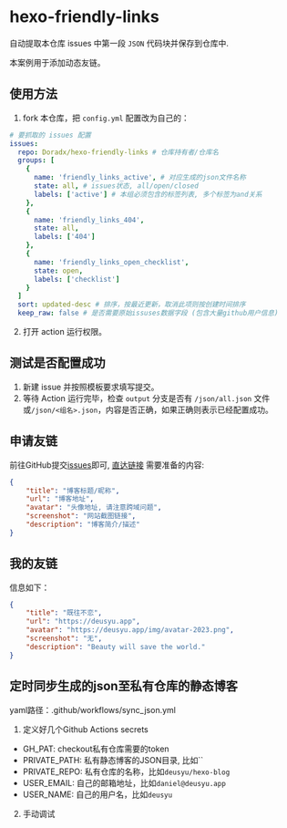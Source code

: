 # hexo-friendly-links

自动提取本仓库 issues 中第一段 `JSON` 代码块并保存到仓库中.

本案例用于添加动态友链。

## 使用方法

1. fork 本仓库，把 `config.yml` 配置改为自己的：

```yaml
# 要抓取的 issues 配置
issues:
  repo: Doradx/hexo-friendly-links # 仓库持有者/仓库名
  groups: [
    {
      name: 'friendly_links_active', # 对应生成的json文件名称
      state: all, # issues状态, all/open/closed
      labels: ['active'] # 本组必须包含的标签列表, 多个标签为and关系
    },
    {
      name: 'friendly_links_404',
      state: all,
      labels: ['404']
    },
    {
      name: 'friendly_links_open_checklist',
      state: open,
      labels: ['checklist']
    }
  ]
  sort: updated-desc # 排序，按最近更新，取消此项则按创建时间排序
  keep_raw: false # 是否需要原始issuses数据字段 (包含大量github用户信息)

```

2. 打开 action 运行权限。

## 测试是否配置成功

1. 新建 issue 并按照模板要求填写提交。
2. 等待 Action 运行完毕，检查 `output` 分支是否有 `/json/all.json` 文件或`/json/<组名>.json`，内容是否正确，如果正确则表示已经配置成功。


## 申请友链
前往GitHub提交[issues](https://github.com/Doradx/hexo-friendly-links/issues)即可, [直达链接](https://github.com/deusyu/hexo-friendly-links/issues/new?assignees=&labels=&template=template_friend_new.yaml)
需要准备的内容:
```json
{
    "title": "博客标题/昵称",
    "url": "博客地址",
    "avatar": "头像地址, 请注意跨域问题",
    "screenshot": "网站截图链接",
    "description": "博客简介/描述"
}
```

## 我的友链
信息如下：
```json
{
    "title": "既往不恋",
    "url": "https://deusyu.app",
    "avatar": "https://deusyu.app/img/avatar-2023.png",
    "screenshot": "无",
    "description": "Beauty will save the world."
}
```

## 定时同步生成的json至私有仓库的静态博客
yaml路径：.github/workflows/sync_json.yml
1. 定义好几个Github Actions secrets  
- GH_PAT: checkout私有仓库需要的token
- PRIVATE_PATH: 私有静态博客的JSON目录, 比如``
- PRIVATE_REPO: 私有仓库的名称，比如`deusyu/hexo-blog`
- USER_EMAIL: 自己的邮箱地址，比如`daniel@deusyu.app`
- USER_NAME: 自己的用户名，比如`deusyu`
2. 手动调试
